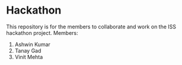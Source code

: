 # Hackathon
This repository is for the members to collaborate and work on the ISS hackathon project.
Members:
1. Ashwin Kumar
2. Tanay Gad
3. Vinit Mehta

